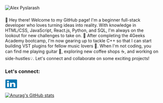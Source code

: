 <img align="center" alt="Alex Pyslarash" src="https://pyslarash.com/wp-content/uploads/2023/02/download.png">

###

👋 Hey there! Welcome to my GitHub page! I'm a beginner full-stack developer who loves turning ideas into reality. With knowledge in HTML/CSS, JavaScript, React.js, Python, and SQL, I'm always on the lookout for new challenges to take on. 🚀 After completing the 4Geeks Academy bootcamp, I'm now gearing up to tackle C++ so that I can start building VST plugins for fellow music lovers 🎵. When I'm not coding, you can find me playing guitar 🎸, exploring new coffee shops ☕️, and working on side-hustles💡. Let's connect and collaborate on some exciting projects!

###

<h3 align="left">Let's connect:</h3>
<p align="left">
<a href="https://www.linkedin.com/in/pyslarash/" target="_blank"><img align="center" src="https://github.com/devicons/devicon/blob/master/icons/linkedin/linkedin-original.svg" height="30" width="40" /></a>
</p>

[![Anurag's GitHub stats](https://github-readme-stats.vercel.app/api?username=pyslarash)](https://github.com/pyslarash/github-readme-stats)

<!--
**pyslarash/pyslarash** is a ✨ _special_ ✨ repository because its `README.md` (this file) appears on your GitHub profile.

Here are some ideas to get you started:

- 🔭 I’m currently working on ...
- 🌱 I’m currently learning ...
- 👯 I’m looking to collaborate on ...
- 🤔 I’m looking for help with ...
- 💬 Ask me about ...
- 📫 How to reach me: ...
- 😄 Pronouns: ...
- ⚡ Fun fact: ...
-->
